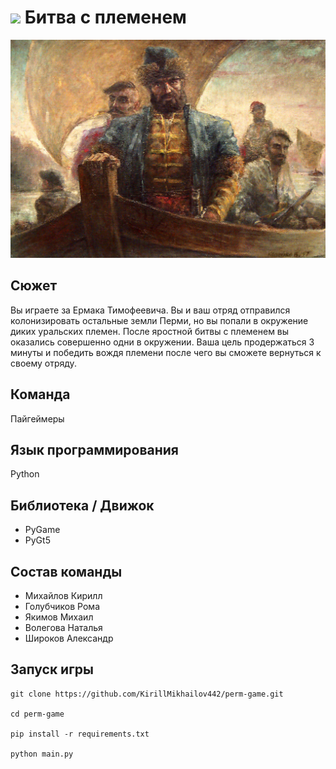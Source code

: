 # ![](./assets/textures/icon.ico) Битва с племенем
![](./assets/textures/preview.jpg)

## Сюжет
Вы играете за Ермака Тимофеевича. Вы и ваш отряд отправился колонизировать остальные земли Перми, но вы попали в окружение диких уральских племен. После яростной битвы с племенем вы оказались совершенно одни в окружении. Ваша цель продержаться 3 минуты и победить вождя племени после чего вы сможете вернуться к своему отряду.

## Команда
Пайгеймеры

## Язык программирования
Python

## Библиотека / Движок
* PyGame
* PyGt5

## Состав команды
* Михайлов Кирилл
* Голубчиков Рома
* Якимов Михаил
* Волегова Наталья
* Широков Александр

## Запуск игры
```
git clone https://github.com/KirillMikhailov442/perm-game.git

cd perm-game

pip install -r requirements.txt

python main.py
```
